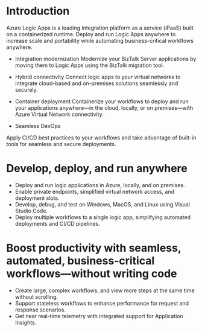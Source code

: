 # Introduction 

Azure Logic Apps is a leading integration platform as a service (iPaaS) built on a containerized runtime. Deploy and run Logic Apps anywhere to increase scale and portability while automating business-critical workflows anywhere.

* Integration modernization
Modernize your BizTalk Server applications by moving them to Logic Apps using the BizTalk migration tool.

* Hybrid connectivity
Connect logic apps to your virtual networks to integrate cloud-based and on-premises solutions seamlessly and securely.

* Container deployment
Containerize your workflows to deploy and run your applications anywhere—in the cloud, locally, or on premises—with Azure Virtual Network connectivity.

* Seamless DevOps

Apply CI/CD best practices to your workflows and take advantage of built-in tools for seamless and secure deployments.

# Develop, deploy, and run anywhere

* Deploy and run logic applications in Azure, locally, and on premises.
* Enable private endpoints, simplified virtual network access, and deployment slots.
* Develop, debug, and test on Windows, MacOS, and Linux using Visual Studio Code.
* Deploy multiple workflows to a single logic app, simplifying automated deployments and CI/CD pipelines.

# Boost productivity with seamless, automated, business-critical workflows—without writing code

* Create large, complex workflows, and view more steps at the same time without scrolling.
* Support stateless workflows to enhance performance for request and response scenarios.
* Get near real-time telemetry with integrated support for Application Insights.
